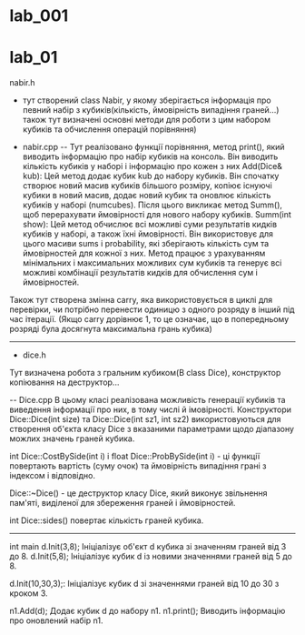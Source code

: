 # lab_001

# lab_01

nabir.h
- тут створений class Nabir, у якому зберігається інформація про певний набір з кубиків(кількість, ймовірність випадіння граней...)
також тут визначені основні методи для роботи з цим набором кубиків та обчислення операцій порівняння)

- nabir.cpp 
-- Тут реалізовано функції порівняння, метод print(), який виводить інформацію про набір кубиків на консоль.
 Він виводить кількість кубиків у наборі і інформацію про кожен з них
Add(Dice& kub): Цей метод додає кубик kub до набору кубиків. Він спочатку створює новий масив кубиків більшого розміру,
 копіює існуючі кубики в новий масив, додає новий кубик та оновлює кількість кубиків у наборі (numcubes). Після цього викликає метод Summ(), щоб перерахувати ймовірності для нового набору кубиків.
Summ(int show): Цей метод обчислює всі можливі суми результатів кидків кубиків у наборі, а також їхні ймовірності. Він використовує для цього масиви sums і probability, які зберігають кількість сум та ймовірностей для кожної з них.
 Метод працює з урахуванням мінімальних і максимальних можливих сум кубиків та генерує всі можливі комбінації результатів кидків для обчислення сум і ймовірностей.

Також тут створена змінна carry, яка використовується в циклі для перевірки, чи потрібно перенести одиницю з одного розряду в інший під час ітерації.
 (Якщо carry дорівнює 1, то це означає, що в попередньому розряді була досягнута максимальна грань кубика)

-----------------------------------------------------
- dice.h

Тут визначена робота з гральним кубиком(В class Dice), конструктор копіювання на деструктор...

-- Dice.cpp
В цьому класі реалізована можливість генерації кубиків та виведення інформації про них, в тому числі й імовірності.
Конструктори Dice::Dice(int size) та Dice::Dice(int sz1, int sz2) використовуються для створення об'єкта класу Dice з вказаними параметрами щодо діапазону можлих значень граней кубика.

int Dice::CostBySide(int i) і float Dice::ProbBySide(int i) - ці функції повертають вартість (суму очок) та ймовірність випадіння грані з індексом i відповідно.

Dice::~Dice() - це деструктор класу Dice, який виконує звільнення пам'яті, виділеної для збереження граней і ймовірностей.

int Dice::sides() повертає кількість граней кубика.

------------------------------
int main
d.Init(3,8); Ініціалізує об'єкт d кубика зі значенням граней від 3 до 8.
d.Init(5,8); Ініціалізує кубик d із новими значеннями граней від 5 до 8.

d.Init(10,30,3);: Ініціалізує кубик d зі значеннями граней від 10 до 30 з кроком 3.

n1.Add(d); Додає кубик d до набору n1.
n1.print(); Виводить інформацію про оновлений набір n1.
